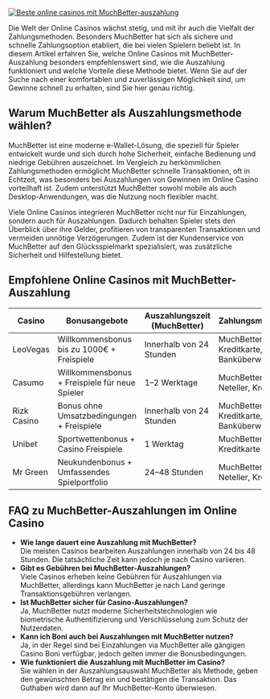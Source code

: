 [![Beste online casinos mit MuchBetter-auszahlung](https://123-caf.pages.dev/gitsignup.png)](https://vrmoo.ru/Bt82HjjY)

<p>Die Welt der Online Casinos wächst stetig, und mit ihr auch die Vielfalt der Zahlungsmethoden. Besonders MuchBetter hat sich als sichere und schnelle Zahlungsoption etabliert, die bei vielen Spielern beliebt ist. In diesem Artikel erfahren Sie, welche Online Casinos mit MuchBetter-Auszahlung besonders empfehlenswert sind, wie die Auszahlung funktioniert und welche Vorteile diese Methode bietet. Wenn Sie auf der Suche nach einer komfortablen und zuverlässigen Möglichkeit sind, um Gewinne schnell zu erhalten, sind Sie hier genau richtig.</p>  <h2>Warum MuchBetter als Auszahlungsmethode wählen?</h2> <p>MuchBetter ist eine moderne e-Wallet-Lösung, die speziell für Spieler entwickelt wurde und sich durch hohe Sicherheit, einfache Bedienung und niedrige Gebühren auszeichnet. Im Vergleich zu herkömmlichen Zahlungsmethoden ermöglicht MuchBetter schnelle Transaktionen, oft in Echtzeit, was besonders bei Auszahlungen von Gewinnen im Online Casino vorteilhaft ist. Zudem unterstützt MuchBetter sowohl mobile als auch Desktop-Anwendungen, was die Nutzung noch flexibler macht.</p> <p>Viele Online Casinos integrieren MuchBetter nicht nur für Einzahlungen, sondern auch für Auszahlungen. Dadurch behalten Spieler stets den Überblick über ihre Gelder, profitieren von transparenten Transaktionen und vermeiden unnötige Verzögerungen. Zudem ist der Kundenservice von MuchBetter auf den Glücksspielmarkt spezialisiert, was zusätzliche Sicherheit und Hilfestellung bietet.</p>  <h2>Empfohlene Online Casinos mit MuchBetter-Auszahlung</h2> <table>   <thead>     <tr>       <th>Casino</th>       <th>Bonusangebote</th>       <th>Auszahlungszeit (MuchBetter)</th>       <th>Zahlungsmethoden</th>       <th>Besonderheiten</th>     </tr>   </thead>   <tbody>     <tr>       <td>LeoVegas</td>       <td>Willkommensbonus bis zu 1000€ + Freispiele</td>       <td>Innerhalb von 24 Stunden</td>       <td>MuchBetter, Kreditkarte, PayPal, Banküberweisung</td>       <td>Starkes Mobile-Casino, schneller Support</td>     </tr>     <tr>       <td>Casumo</td>       <td>Willkommensbonus + Freispiele für neue Spieler</td>       <td>1–2 Werktage</td>       <td>MuchBetter, Skrill, Neteller, Kreditkarte</td>       <td>Innovatives Loyalty-Programm</td>     </tr>     <tr>       <td>Rizk Casino</td>       <td>Bonus ohne Umsatzbedingungen + Freispiele</td>       <td>Innerhalb von 24 Stunden</td>       <td>MuchBetter, Kreditkarte, Banküberweisung</td>       <td>“Wheel of Rizk“ mit täglichen Preisen</td>     </tr>     <tr>       <td>Unibet</td>       <td>Sportwettenbonus + Casino Freispiele</td>       <td>1 Werktag</td>       <td>MuchBetter, PayPal, Kreditkarte</td>       <td>Großes Wett- und Casinoprogramm</td>     </tr>     <tr>       <td>Mr Green</td>       <td>Neukundenbonus + Umfassendes Spielportfolio</td>       <td>24–48 Stunden</td>       <td>MuchBetter, Skrill, Neteller, Kreditkarte</td>       <td>Hohe Sicherheitsstandards</td>     </tr>   </tbody> </table>  <h2>FAQ zu MuchBetter-Auszahlungen im Online Casino</h2> <ul>   <li><strong>Wie lange dauert eine Auszahlung mit MuchBetter?</strong><br>Die meisten Casinos bearbeiten Auszahlungen innerhalb von 24 bis 48 Stunden. Die tatsächliche Zeit kann jedoch je nach Casino variieren.</li>   <li><strong>Gibt es Gebühren bei MuchBetter-Auszahlungen?</strong><br>Viele Casinos erheben keine Gebühren für Auszahlungen via MuchBetter, allerdings kann MuchBetter je nach Land geringe Transaktionsgebühren verlangen.</li>   <li><strong>Ist MuchBetter sicher für Casino-Auszahlungen?</strong><br>Ja, MuchBetter nutzt moderne Sicherheitstechnologien wie biometrische Authentifizierung und Verschlüsselung zum Schutz der Nutzerdaten.</li>   <li><strong>Kann ich Boni auch bei Auszahlungen mit MuchBetter nutzen?</strong><br>Ja, in der Regel sind bei Einzahlungen via MuchBetter alle gängigen Casino Boni verfügbar, jedoch gelten immer die Bonusbedingungen.</li>   <li><strong>Wie funktioniert die Auszahlung mit MuchBetter im Casino?</strong><br>Sie wählen in der Auszahlungsauswahl MuchBetter als Methode, geben den gewünschten Betrag ein und bestätigen die Transaktion. Das Guthaben wird dann auf Ihr MuchBetter-Konto überwiesen.</li> </ul>